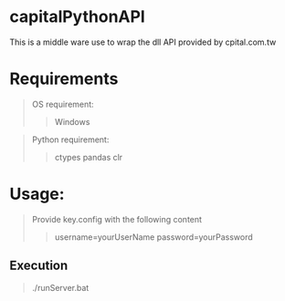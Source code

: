 # capitalPythonAPI
This is a middle ware use to wrap the dll API provided by cpital.com.tw

# Requirements
>OS requirement:
>>Windows

>Python requirement:
>>ctypes
>>pandas
>>clr


# Usage: 
>Provide key.config with the following content
>>username=yourUserName
>>password=yourPassword
## Execution
>./runServer.bat

